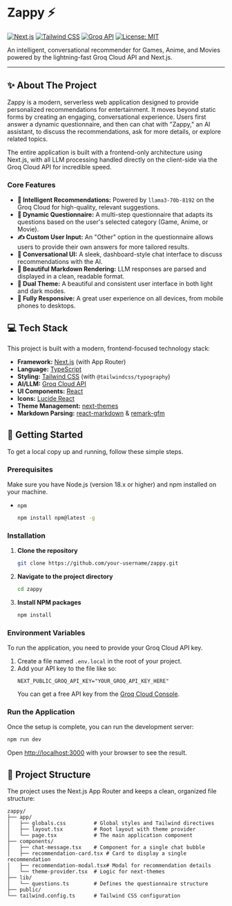 # Zappy ⚡

[![Next.js](https://img.shields.io/badge/Next.js-14.x-black?style=for-the-badge&logo=next.js)](https://nextjs.org/)
[![Tailwind CSS](https://img.shields.io/badge/Tailwind_CSS-3.x-blue?style=for-the-badge&logo=tailwind-css)](https://tailwindcss.com/)
[![Groq API](https://img.shields.io/badge/Powered_by-Groq-orange?style=for-the-badge)](https://groq.com/)
[![License: MIT](https://img.shields.io/badge/License-MIT-yellow.svg?style=for-the-badge)](https://opensource.org/licenses/MIT)

An intelligent, conversational recommender for Games, Anime, and Movies powered by the lightning-fast Groq Cloud API and Next.js.

---

## ✨ About The Project

Zappy is a modern, serverless web application designed to provide personalized recommendations for entertainment. It moves beyond static forms by creating an engaging, conversational experience. Users first answer a dynamic questionnaire, and then can chat with "Zappy," an AI assistant, to discuss the recommendations, ask for more details, or explore related topics.

The entire application is built with a frontend-only architecture using Next.js, with all LLM processing handled directly on the client-side via the Groq Cloud API for incredible speed.

### Core Features

*   **🤖 Intelligent Recommendations:** Powered by `llama3-70b-8192` on the Groq Cloud for high-quality, relevant suggestions.
*   **📝 Dynamic Questionnaire:** A multi-step questionnaire that adapts its questions based on the user's selected category (Game, Anime, or Movie).
*   **✍️ Custom User Input:** An "Other" option in the questionnaire allows users to provide their own answers for more tailored results.
*   **💬 Conversational UI:** A sleek, dashboard-style chat interface to discuss recommendations with the AI.
*   **💅 Beautiful Markdown Rendering:** LLM responses are parsed and displayed in a clean, readable format.
*   **🎨 Dual Theme:** A beautiful and consistent user interface in both light and dark modes.
*   **📱 Fully Responsive:** A great user experience on all devices, from mobile phones to desktops.

## 💻 Tech Stack

This project is built with a modern, frontend-focused technology stack:

*   **Framework:** [Next.js](https://nextjs.org/) (with App Router)
*   **Language:** [TypeScript](https://www.typescriptlang.org/)
*   **Styling:** [Tailwind CSS](https://tailwindcss.com/) (with `@tailwindcss/typography`)
*   **AI/LLM:** [Groq Cloud API](https://groq.com/)
*   **UI Components:** [React](https://reactjs.org/)
*   **Icons:** [Lucide React](https://lucide.dev/)
*   **Theme Management:** [next-themes](https://github.com/pacocoursey/next-themes)
*   **Markdown Parsing:** [react-markdown](https://github.com/remarkjs/react-markdown) & [remark-gfm](https://github.com/remarkjs/remark-gfm)

## 🚀 Getting Started

To get a local copy up and running, follow these simple steps.

### Prerequisites

Make sure you have Node.js (version 18.x or higher) and npm installed on your machine.

*   `npm`
    ```sh
    npm install npm@latest -g
    ```

### Installation

1.  **Clone the repository**
    ```sh
    git clone https://github.com/your-username/zappy.git
    ```
2.  **Navigate to the project directory**
    ```sh
    cd zappy
    ```
3.  **Install NPM packages**
    ```sh
    npm install
    ```

### Environment Variables

To run the application, you need to provide your Groq Cloud API key.

1.  Create a file named `.env.local` in the root of your project.
2.  Add your API key to the file like so:
    ```
    NEXT_PUBLIC_GROQ_API_KEY="YOUR_GROQ_API_KEY_HERE"
    ```
    You can get a free API key from the [Groq Cloud Console](https://console.groq.com/keys).

### Run the Application

Once the setup is complete, you can run the development server:

```sh
npm run dev
```

Open [http://localhost:3000](http://localhost:3000) with your browser to see the result.

## 📂 Project Structure

The project uses the Next.js App Router and keeps a clean, organized file structure:

```
zappy/
├── app/
│   ├── globals.css         # Global styles and Tailwind directives
│   ├── layout.tsx          # Root layout with theme provider
│   └── page.tsx            # The main application component
├── components/
│   ├── chat-message.tsx    # Component for a single chat bubble
│   ├── recommendation-card.tsx # Card to display a single recommendation
│   ├── recommendation-modal.tsx# Modal for recommendation details
│   └── theme-provider.tsx  # Logic for next-themes
├── lib/
│   └── questions.ts        # Defines the questionnaire structure
├── public/
└── tailwind.config.ts      # Tailwind CSS configuration
```